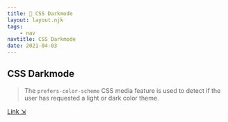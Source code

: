 ```yaml
---
title: 🌚 CSS Darkmode
layout: layout.njk
tags:
    - nav
navtitle: CSS Darkmode
date: 2021-04-03
---
```


## CSS Darkmode

> The `prefers-color-scheme` CSS media feature is used to detect if the user has requested a light or dark color theme.

[Link ⇲](https://gist.github.com/TGIFelix/95bb63dbc41d8f27a20e301f68bfb959)

<script src="https://gist.github.com/TGIFelix/95bb63dbc41d8f27a20e301f68bfb959.js"></script>